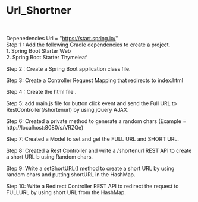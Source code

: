 ﻿# Url_Shortner
 <br>
 
Depenedencies Url = "https://start.spring.io/"
<br>
Step 1 : Add the following Gradle dependencies to create a project.<br>
       1. Spring Boot Starter Web<br>
       2. Spring Boot Starter Thymeleaf<br>

Step 2 : Create a  Spring Boot application class file.

Step 3: Create a Controller Request Mapping that redirects to index.html

Step 4 : Create the html file .

Step 5: add main.js file for button click event and send the Full URL to RestController(/shortenurl) by using jQuery AJAX.

Step 6: Created a private method to generate a random chars  (Example = http://localhost:8080/s/VRZQe)

Step 7: Created a Model to set and get the FULL URL and SHORT URL.

Step 8: Created a Rest Controller and write a /shortenurl REST API to create a short URL b using Random chars.

Step 9: Write a setShortURL() method to create a short URL by using random chars and putting shortURL in the HashMap.

Step 10: Write a Redirect Controller REST API to redirect the request to FULLURL by using short URL from the HashMap.




